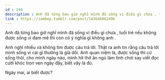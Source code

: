 ```yaml
---
id : 244
description : Anh đã từng bao giờ nghĩ mình đã sống vì điều gì chưa , tuổi trẻ nếu không được sống vì đam mê thì còn có ý nghĩa gì không anh .
link : https://iambep.tumblr.com/post/143646062496
---
```


Anh đã từng bao giờ nghĩ mình đã sống vì điều gì chưa , tuổi trẻ nếu không
được sống vì đam mê thì còn có ý nghĩa gì không anh .

Anh nghĩ nhiều và không tìm được câu trả lời. Thật ra anh tin rằng câu trả
lời mình sống vì cái gì thường là giả dối. Anh quan niệm là, được sống thì
cứ sống thôi, cho mình ngày nào, mình hít thở ăn ngủ làm tình chơi say viết
đọc cười khóc trọn vẹn ngày đấy, biết vậy là đủ.

Ngày mai, ai biết được?